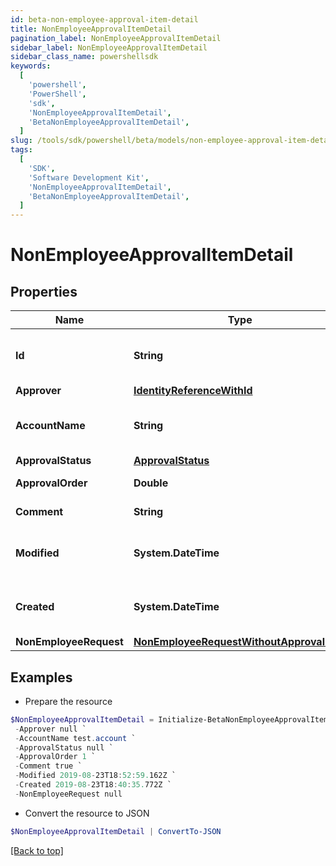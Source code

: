 ```yaml
---
id: beta-non-employee-approval-item-detail
title: NonEmployeeApprovalItemDetail
pagination_label: NonEmployeeApprovalItemDetail
sidebar_label: NonEmployeeApprovalItemDetail
sidebar_class_name: powershellsdk
keywords:
  [
    'powershell',
    'PowerShell',
    'sdk',
    'NonEmployeeApprovalItemDetail',
    'BetaNonEmployeeApprovalItemDetail',
  ]
slug: /tools/sdk/powershell/beta/models/non-employee-approval-item-detail
tags:
  [
    'SDK',
    'Software Development Kit',
    'NonEmployeeApprovalItemDetail',
    'BetaNonEmployeeApprovalItemDetail',
  ]
---
```


# NonEmployeeApprovalItemDetail

## Properties

| Name | Type | Description | Notes |
| --- | --- | --- | --- |
| **Id** | **String** | Non-Employee approval item id | [optional] |
| **Approver** | [**IdentityReferenceWithId**](identity-reference-with-id) |  | [optional] |
| **AccountName** | **String** | Requested identity account name | [optional] |
| **ApprovalStatus** | [**ApprovalStatus**](approval-status) |  | [optional] |
| **ApprovalOrder** | **Double** | Approval order | [optional] |
| **Comment** | **String** | comment of approver | [optional] |
| **Modified** | **System.DateTime** | When the request was last modified. | [optional] |
| **Created** | **System.DateTime** | When the request was created. | [optional] |
| **NonEmployeeRequest** | [**NonEmployeeRequestWithoutApprovalItem**](non-employee-request-without-approval-item) |  | [optional] |

## Examples

- Prepare the resource

```powershell
$NonEmployeeApprovalItemDetail = Initialize-BetaNonEmployeeApprovalItemDetail  -Id 2c1e388b-1e55-4b0a-ab5c-897f1204159c `
 -Approver null `
 -AccountName test.account `
 -ApprovalStatus null `
 -ApprovalOrder 1 `
 -Comment true `
 -Modified 2019-08-23T18:52:59.162Z `
 -Created 2019-08-23T18:40:35.772Z `
 -NonEmployeeRequest null
```

- Convert the resource to JSON

```powershell
$NonEmployeeApprovalItemDetail | ConvertTo-JSON
```

[[Back to top]](#)
